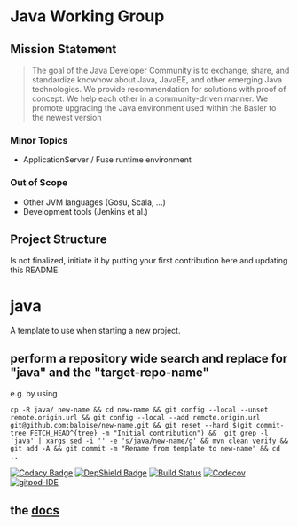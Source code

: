 # Java Working Group 

## Mission Statement

> The goal of the Java Developer Community is to exchange, share, and standardize knowhow about Java, JavaEE, and other emerging Java technologies. We provide recommendation for solutions with proof of concept. We help each other in a community-driven manner. We promote upgrading the Java environment used within the Basler to the newest version  

### Minor Topics

* ApplicationServer / Fuse runtime environment

### Out of Scope

* Other JVM languages (Gosu, Scala, ...)
* Development tools (Jenkins et al.)

## Project Structure

Is not finalized, initiate it by putting your first contribution here and updating this README.
# java
A template to use when starting a new project.

## perform a repository wide search and replace for "java" and the "target-repo-name"

e.g. by using

```
cp -R java/ new-name && cd new-name && git config --local --unset remote.origin.url && git config --local --add remote.origin.url git@github.com:baloise/new-name.git && git reset --hard $(git commit-tree FETCH_HEAD^{tree} -m "Initial contribution") &&  git grep -l 'java' | xargs sed -i '' -e 's/java/new-name/g' && mvn clean verify && git add -A && git commit -m "Rename from template to new-name" && cd ..
```

[![Codacy Badge](https://api.codacy.com/project/badge/Grade/bf6fa237dd934970991ecba2c66db23e)](https://app.codacy.com/app/baloise/java?utm_source=github.com&utm_medium=referral&utm_content=baloise/java&utm_campaign=Badge_Grade_Dashboard)
[![DepShield Badge](https://depshield.sonatype.org/badges/baloise/java/depshield.svg)](https://depshield.github.io)
[![Build Status](https://travis-ci.org/baloise/java.svg?branch=master)](https://travis-ci.org/baloise/java)
[![Codecov](https://img.shields.io/codecov/c/github/baloise/java.svg)](https://codecov.io/gh/baloise/java)
[![gitpod-IDE](https://img.shields.io/badge/open--IDE-as--gitpod-blue.svg?style=flat&label=openIDE)](https://gitpod.io#https://github.com/baloise/java)

## the [docs](docs/index.md)
